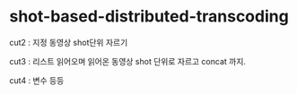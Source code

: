 # shot-based-distributed-transcoding

cut2 : 지정 동영상 shot단위 자르기

cut3 : 리스트 읽어오며 읽어온 동영상 shot 단위로 자르고 concat 까지.

cut4 : 변수 등등 
